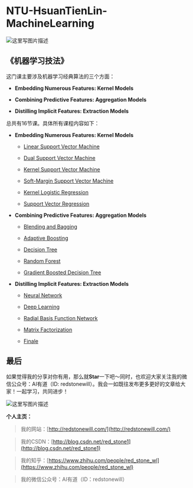 # NTU-HsuanTienLin-MachineLearning

![这里写图片描述](https://img-blog.csdn.net/20180422222512666?)
	
## 《机器学习技法》

这门课主要涉及机器学习经典算法的三个方面：

- **Embedding Numerous Features: Kernel Models**

- **Combining Predictive Features: Aggregation Models**

- **Distilling Implicit Features: Extraction Models**

总共有16节课。具体所有课程内容如下：

- **Embedding Numerous Features: Kernel Models**
	
	- [Linear Support Vector Machine](https://redstonewill.com/345/)

	- [Dual Support Vector Machine](https://redstonewill.com/369/)

	- [Kernel Support Vector Machine](https://redstonewill.com/393/)

	- [Soft-Margin Support Vector Machine](https://redstonewill.com/417/)
	
	- [Kernel Logistic Regression](https://redstonewill.com/456/)
	
	- [Support Vector Regression](https://redstonewill.com/477/)

- **Combining Predictive Features: Aggregation Models**

	- [Blending and Bagging](https://redstonewill.com/509/)

	- [Adaptive Boosting](https://redstonewill.com/535/)

	- [Decision Tree](https://redstonewill.com/569/)

	- [Random Forest](https://redstonewill.com/601/)
	
	- [Gradient Boosted Decision Tree](https://redstonewill.com/644/)

- **Distilling Implicit Features: Extraction Models**

	- [Neural Network](https://redstonewill.com/682/)

	- [Deep Learning](https://redstonewill.com/710/)

	- [Radial Basis Function Network](https://redstonewill.com/739/)

	- [Matrix Factorization](https://redstonewill.com/783/)
	
	- [Finale](https://redstonewill.com/810/)

## 最后

如果觉得我的分享对你有用，那么就**Star**一下吧～同时，也欢迎大家关注我的微信公众号：AI有道（ID: redstonewill）。我会一如既往发布更多更好的文章给大家！一起学习，共同进步！

![这里写图片描述](https://img-blog.csdn.net/20180422232547537?)

**个人主页：**

>我的网站：[http://redstonewill.com/](http://redstonewill.com/)

>我的CSDN：[http://blog.csdn.net/red_stone1](http://blog.csdn.net/red_stone1)

>我的知乎：[https://www.zhihu.com/people/red_stone_wl](https://www.zhihu.com/people/red_stone_wl)

>我的微信公众号：AI有道（ID：redstonewill）



